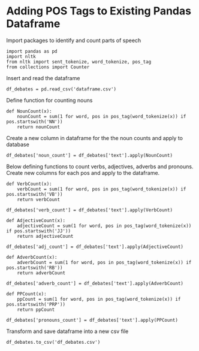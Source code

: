 # Adding POS Tags to Existing Pandas Dataframe
Import packages to identify and count parts of speech

    import pandas as pd 
    import nltk
    from nltk import sent_tokenize, word_tokenize, pos_tag
    from collections import Counter

Insert and read the dataframe
    
    df_debates = pd.read_csv('dataframe.csv')

Define function for counting nouns

    def NounCount(x):
        nounCount = sum(1 for word, pos in pos_tag(word_tokenize(x)) if pos.startswith('NN'))
        return nounCount

Create a new column in dataframe for the the noun counts and apply to database

    df_debates['noun_count'] = df_debates['text'].apply(NounCount)

Below defining functions to count verbs, adjectives, adverbs and pronouns. Create new columns for each pos and apply to the dataframe.

    def VerbCount(x):
        verbCount = sum(1 for word, pos in pos_tag(word_tokenize(x)) if pos.startswith('VB'))
        return verbCount

    df_debates['verb_count'] = df_debates['text'].apply(VerbCount)

    def AdjectiveCount(x):
        adjectiveCount = sum(1 for word, pos in pos_tag(word_tokenize(x)) if pos.startswith('JJ'))
        return adjectiveCount

    df_debates['adj_count'] = df_debates['text'].apply(AdjectiveCount)

    def AdverbCount(x): 
        adverbCount = sum(1 for word, pos in pos_tag(word_tokenize(x)) if pos.startswith('RB'))
        return adverbCount

    df_debates['adverb_count'] = df_debates['text'].apply(AdverbCount)

    def PPCount(x): 
        ppCount = sum(1 for word, pos in pos_tag(word_tokenize(x)) if pos.startswith('PRP'))
        return ppCount

    df_debates['pronouns_count'] = df_debates['text'].apply(PPCount)

Transform and save dataframe into a new csv file

    df_debates.to_csv('df_debates.csv')